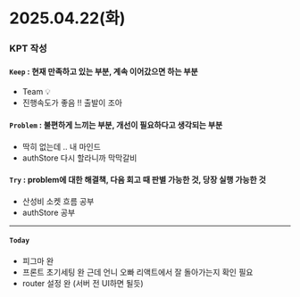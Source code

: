 
# 2025.04.22(화)

### KPT 작성

#### `Keep` : 현재 만족하고 있는 부분, 계속 이어갔으면 하는 부분
- Team 💡
- 진행속도가 좋음 !! 출발이 조아


#### `Problem` : 불편하게 느끼는 부분, 개선이 필요하다고 생각되는 부분
- 딱히 없는데 .. 내 마인드
- authStore 다시 할라니까 막막갈비



#### `Try` : problem에 대한 해결책, 다음 회고 때 판별 가능한 것, 당장 실행 가능한 것
- 산성비 소켓 흐름 공부
- authStore 공부 

---
#### `Today`
- 피그마 완
- 프론트 초기세팅 완 근데 언니 오빠 리액트에서 잘 돌아가는지 확인 필요 
- router 설정 완 (서버 전 UI하면 될듯)
